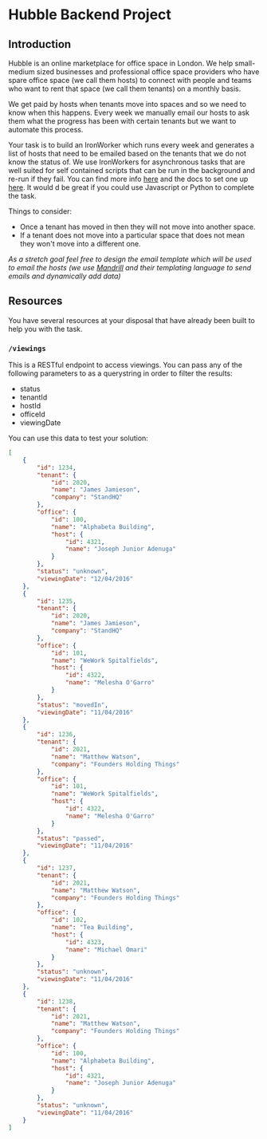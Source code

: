 # Hubble Backend Project

## Introduction
Hubble is an online marketplace for office space in London. We help small-medium sized businesses and professional office space providers who have spare office space (we call them hosts) to connect with people and teams who want to rent that space (we call them tenants) on a monthly basis.

We get paid by hosts when tenants move into spaces and so we need to know when this happens. Every week we manually email our hosts to ask them what the progress has been with certain tenants but we want to automate this process. 

Your task is to build an IronWorker which runs every week and generates a list of hosts that need to be emailed based on the tenants that we do not know the status of. We use IronWorkers for asynchronous tasks that are well suited for self contained scripts that can be run in the background and re-run if they fail. You can find more info [here](https://www.iron.io/platform/ironworker/) and the docs to set one up [here](http://dev.iron.io/worker/). It would d be great if you could use Javascript or Python to complete the task.

Things to consider:
- Once a tenant has moved in then they will not move into another space.
- If a tenant does not move into a particular space that does not mean they won't move into a different one.

*As a stretch goal feel free to design the email template which will be used to email the hosts (we use [Mandrill](http://mandrill.com/) and their templating language to send emails and dynamically add data)*

## Resources
You have several resources at your disposal that have already been built to help you with the task.

### `/viewings`
This is a RESTful endpoint to access viewings. You can pass any of the following parameters to as a querystring in order to filter the results:
- status
- tenantId
- hostId
- officeId
- viewingDate

You can use this data to test your solution:

```json
[
    {
        "id": 1234,
        "tenant": {
            "id": 2020,
            "name": "James Jamieson",
            "company": "StandHQ"
        },
        "office": {
            "id": 100,
            "name": "Alphabeta Building",
            "host": {
                "id": 4321,
                "name": "Joseph Junior Adenuga"
            }
        },
        "status": "unknown",
        "viewingDate": "12/04/2016"
    },
    {
        "id": 1235,
        "tenant": {
            "id": 2020,
            "name": "James Jamieson",
            "company": "StandHQ"
        },
        "office": {
            "id": 101,
            "name": "WeWork Spitalfields",
            "host": {
                "id": 4322,
                "name": "Melesha O'Garro"
            }
        },
        "status": "movedIn",
        "viewingDate": "11/04/2016"
    },
    {
        "id": 1236,
        "tenant": {
            "id": 2021,
            "name": "Matthew Watson",
            "company": "Founders Holding Things"
        },
        "office": {
            "id": 101,
            "name": "WeWork Spitalfields",
            "host": {
                "id": 4322,
                "name": "Melesha O'Garro"
            }
        },
        "status": "passed",
        "viewingDate": "11/04/2016"
    },
    {
        "id": 1237,
        "tenant": {
            "id": 2021,
            "name": "Matthew Watson",
            "company": "Founders Holding Things"
        },
        "office": {
            "id": 102,
            "name": "Tea Building",
            "host": {
                "id": 4323,
                "name": "Michael Omari"
            }
        },
        "status": "unknown",
        "viewingDate": "11/04/2016"
    },
    {
        "id": 1238,
        "tenant": {
            "id": 2021,
            "name": "Matthew Watson",
            "company": "Founders Holding Things"
        },
        "office": {
            "id": 100,
            "name": "Alphabeta Building",
            "host": {
                "id": 4321,
                "name": "Joseph Junior Adenuga"
            }
        },
        "status": "unknown",
        "viewingDate": "11/04/2016"
    }
]
```